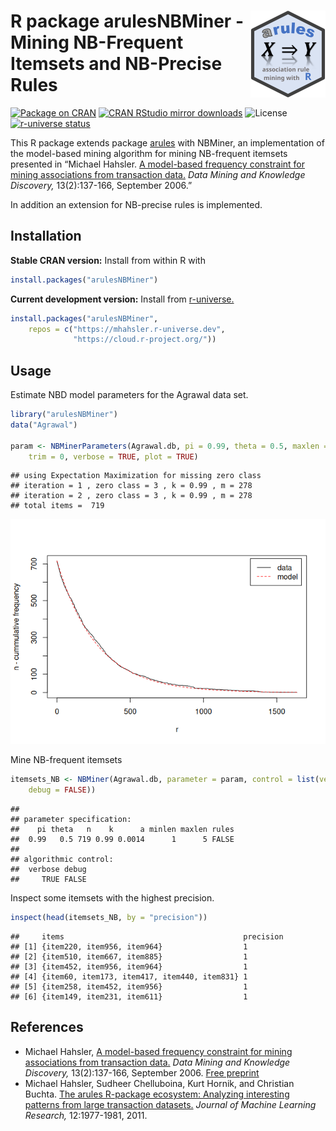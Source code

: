 
# <img src="man/figures/logo.svg" align="right" height="139" /> R package arulesNBMiner - Mining NB-Frequent Itemsets and NB-Precise Rules

[![Package on
CRAN](https://www.r-pkg.org/badges/version/arulesNBMiner)](https://CRAN.R-project.org/package=arulesNBMiner)
[![CRAN RStudio mirror
downloads](https://cranlogs.r-pkg.org/badges/arulesNBMiner)](https://CRAN.R-project.org/package=arulesNBMiner)
![License](https://img.shields.io/cran/l/arulesNBMiner) [![r-universe
status](https://mhahsler.r-universe.dev/badges/arulesNBMiner)](https://mhahsler.r-universe.dev/arulesNBMiner)

This R package extends package
[arules](https://github.com/mhahsler/arules) with NBMiner, an
implementation of the model-based mining algorithm for mining
NB-frequent itemsets presented in “Michael Hahsler. [A model-based
frequency constraint for mining associations from transaction
data.](https://dx.doi.org/10.1007/s10618-005-0026-2) *Data Mining and
Knowledge Discovery,* 13(2):137-166, September 2006.”

In addition an extension for NB-precise rules is implemented.

## Installation

**Stable CRAN version:** Install from within R with

``` r
install.packages("arulesNBMiner")
```

**Current development version:** Install from
[r-universe.](https://mhahsler.r-universe.dev/arulesNBMiner)

``` r
install.packages("arulesNBMiner",
    repos = c("https://mhahsler.r-universe.dev",
              "https://cloud.r-project.org/"))
```

## Usage

Estimate NBD model parameters for the Agrawal data set.

``` r
library("arulesNBMiner")
data("Agrawal")

param <- NBMinerParameters(Agrawal.db, pi = 0.99, theta = 0.5, maxlen = 5, minlen = 1,
    trim = 0, verbose = TRUE, plot = TRUE)
```

    ## using Expectation Maximization for missing zero class
    ## iteration = 1 , zero class = 3 , k = 0.99 , m = 278 
    ## iteration = 2 , zero class = 3 , k = 0.99 , m = 278 
    ## total items =  719

![](inst/README_files/unnamed-chunk-3-1.png)<!-- -->

Mine NB-frequent itemsets

``` r
itemsets_NB <- NBMiner(Agrawal.db, parameter = param, control = list(verb = TRUE,
    debug = FALSE))
```

    ## 
    ## parameter specification:
    ##    pi theta   n    k      a minlen maxlen rules
    ##  0.99   0.5 719 0.99 0.0014      1      5 FALSE
    ## 
    ## algorithmic control:
    ##  verbose debug
    ##     TRUE FALSE

Inspect some itemsets with the highest precision.

``` r
inspect(head(itemsets_NB, by = "precision"))
```

    ##     items                                        precision
    ## [1] {item220, item956, item964}                  1        
    ## [2] {item510, item667, item885}                  1        
    ## [3] {item452, item956, item964}                  1        
    ## [4] {item60, item173, item417, item440, item831} 1        
    ## [5] {item258, item452, item956}                  1        
    ## [6] {item149, item231, item611}                  1

## References

- Michael Hahsler, [A model-based frequency constraint for mining
  associations from transaction
  data.](https://dx.doi.org/10.1007/s10618-005-0026-2) *Data Mining and
  Knowledge Discovery,* 13(2):137-166, September 2006. [Free
  preprint](https://doi.org/10.48550/arXiv.0803.3224)
- Michael Hahsler, Sudheer Chelluboina, Kurt Hornik, and Christian
  Buchta. [The arules R-package ecosystem: Analyzing interesting
  patterns from large transaction
  datasets.](https://jmlr.csail.mit.edu/papers/v12/hahsler11a.html)
  *Journal of Machine Learning Research,* 12:1977-1981, 2011.
